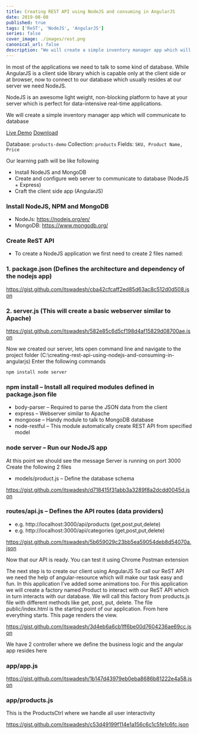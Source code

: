 ```yaml
---
title: Creating REST API using NodeJS and consuming in AngularJS
date: 2019-08-08
published: true
tags: ['ReST', 'NodeJS', 'AngularJS']
series: false
cover_image: ./images/rest.png
canonical_url: false
description: "We will create a simple inventory manager app which will communicate to database"
---
```

In most of the applications we need to talk to some kind of database. While AngularJS is a client side library which is capable only at the client side or at browser, now to connect to our database which usually resides at our server we need NodeJS.

NodeJS is an awesome light weight, non-blocking platform to have at your server which is perfect for data-intensive real-time applications.

We will create a simple inventory manager app which will communicate to database

<a href="/" class="button">Live Demo</a> <a href="/" class="button">Download</a>

Database: `products-demo` Collection: `products` Fields: `SKU, Product Name, Price`

Our learning path will be like following

- Install NodeJS and MongoDB
- Create and configure web server to communicate to database (NodeJS + Express)
- Craft the client side app (AngularJS)

### Install NodeJS, NPM and MongoDB
- NodeJs: https://nodejs.org/en/
- MongoDB: https://www.mongodb.org/

### Create ReST API
- To create a NodeJS application we first need to create 2 files named:

### 1. package.json (Defines the architecture and dependency of the nodejs app)

https://gist.github.com/itswadesh/cba42cfcaff2ed85d63ac8c512d0d508.json

### 2. server.js (This will create a basic webserver similar to Apache)

https://gist.github.com/itswadesh/582e85c6d5cf198d4af15829d08700ae.json

Now we created our server, lets open command line and navigate to the project folder (C:\creating-rest-api-using-nodejs-and-consuming-in-angularjs)
Enter the following commands

```
npm install node server
```

### npm install – Install all required modules defined in package.json file
- body-parser – Required to parse the JSON data from the client
- express – Webserver similar to Apache
- mongoose – Handy module to talk to MongoDB database
- node-restful – This module automatically create REST API from specified model

### node server – Run our NodeJS app
At this point we should see the message Server is running on port 3000
Create the following 2 files

- models/product.js – Define the database schema

https://gist.github.com/itswadesh/d718415f31abb3a3289f8a2dcdd0045d.json

### routes/api.js – Defines the API routes (data providers)
- e.g. http://localhost:3000/api/products (get,post,put,delete)
- e.g. http://localhost:3000/api/categories (get,post,put,delete)

https://gist.github.com/itswadesh/5b659029c23bb5ea59054deb8d54070a.json

Now that our API is ready. You can test it using Chrome Postman extension

The next step is to create our client using AngularJS
To call our ReST API we need the help of angular-resource which will make our task easy and fun.
In this application I’ve added some animations too.
For this application we will create a factory named Product to interact with our ReST API which in turn interacts with our database.
We will call this factory from products.js file with different methods like get, post, put, delete.
The file public/index.html is the starting point of our application. From here everything starts. This page renders the view.

https://gist.github.com/itswadesh/3d4eb6a6cb1ff6be00d7604236ae69cc.json

We have 2 controller where we define the business logic and the angular app resides here

### app/app.js

https://gist.github.com/itswadesh/1b147d43979eb0eba8686b81222e4a58.json

### app/products.js
This is the ProductsCtrl where we handle all user interactivity

https://gist.github.com/itswadesh/c53d49199f114e1a156c6c1c5fe1c6fc.json